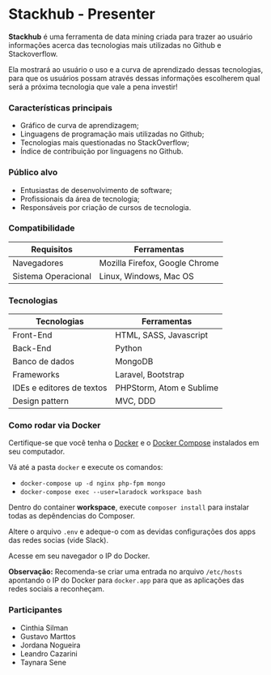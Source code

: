 # Stackhub - Presenter

**Stackhub** é uma ferramenta de data mining criada para trazer ao usuário informações acerca das tecnologias mais utilizadas no Github e Stackoverflow.

Ela mostrará ao usuário o uso e a curva de aprendizado dessas tecnologias, para que os usuários possam através dessas informações escolherem qual será a próxima tecnologia que vale a pena investir!

### Características principais

- Gráfico de curva de aprendizagem;
- Linguagens de programação mais utilizadas no Github;
- Tecnologias mais questionadas no StackOverflow;
- Índice de contribuição por linguagens no Github.

### Público alvo

- Entusiastas de desenvolvimento de software;
- Profissionais da área de tecnologia;
- Responsáveis por criação de cursos de tecnologia.

### Compatibilidade

Requisitos | Ferramentas
---------- | -----------
Navegadores | Mozilla Firefox, Google Chrome
Sistema Operacional | Linux, Windows, Mac OS

### Tecnologias

Tecnologias | Ferramentas
----------- | -----------
Front-End | HTML, SASS, Javascript
Back-End  | Python
Banco de dados  | MongoDB
Frameworks  | Laravel, Bootstrap
IDEs e editores de textos  | PHPStorm, Atom e Sublime
Design pattern  | MVC, DDD

### Como rodar via Docker

Certifique-se que você tenha o [Docker](https://www.docker.com/) e o [Docker Compose](https://docs.docker.com/compose/) instalados em seu computador.

Vá até a pasta `docker` e execute os comandos:

- `docker-compose up -d nginx php-fpm mongo`
- `docker-compose exec --user=laradock workspace bash`

Dentro do container **workspace**, execute `composer install` para instalar todas as depêndencias do Composer.

Altere o arquivo `.env` e adeque-o com as devidas configurações dos apps das redes socias (vide Slack).

Acesse em seu navegador o IP do Docker.

**Observação:** Recomenda-se criar uma entrada no arquivo `/etc/hosts` apontando o IP do Docker para `docker.app` para que as aplicações das redes sociais a reconheçam.

### Participantes

- Cinthia Silman
- Gustavo Marttos
- Jordana Nogueira
- Leandro Cazarini
- Taynara Sene
